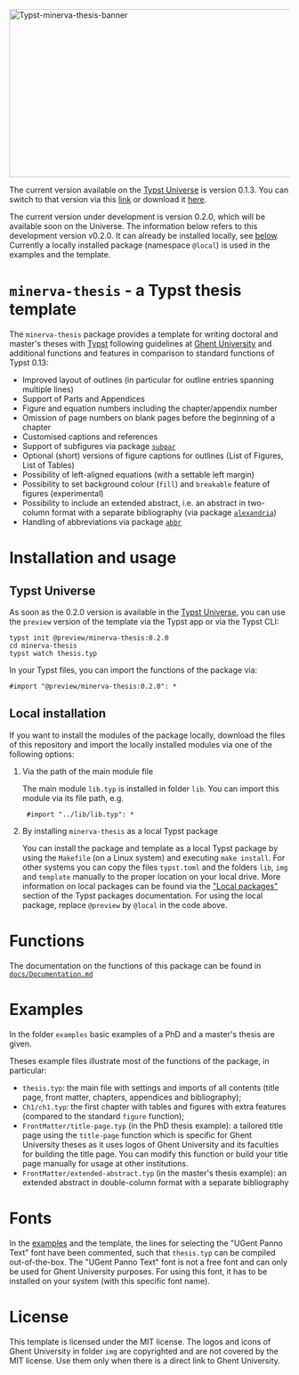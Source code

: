 <img width="2146" height="302" alt="Typst-minerva-thesis-banner" src="https://github.com/user-attachments/assets/0a116493-7518-46c2-bd72-c51f20adbee0" />

The current version available on the [Typst Universe](https://typst.app/universe/package/minerva-thesis) is version 0.1.3. 
You can switch to that version via this [link](https://github.com/lvandevelde/typst-minerva-thesis/tree/v0.1.3) or download it [here](https://github.com/lvandevelde/typst-minerva-thesis/releases/tag/v0.1.3).

The current version under development is version 0.2.0, which will be available soon on the Universe.
The information below refers to this development version v0.2.0.
It can already be installed locally, see [below](#local-installation). Currently a locally installed package (namespace `@local`) is used in the examples and the template. 



# `minerva-thesis` - a Typst thesis template

The `minerva-thesis` package provides a template for writing doctoral and master's theses with [Typst](https://typst.app/) following guidelines at [Ghent University](https://www.ugent.be/en) and additional functions and features in comparison to standard functions of Typst 0.13:

- Improved layout of outlines (in particular for outline entries spanning multiple lines)
- Support of Parts and Appendices
- Figure and equation numbers including the chapter/appendix number
- Omission of page numbers on blank pages before the beginning of a chapter
- Customised captions and references
- Support of subfigures via package [`subpar`](https://typst.app/universe/package/subpar)
- Optional (short) versions of figure captions for outlines (List of Figures, List of Tables)
- Possibility of left-aligned equations (with a settable left margin)
- Possibility to set background colour (`fill`) and `breakable` feature of figures (experimental)
- Possibility to include an extended abstract, i.e. an abstract in two-column format with a separate bibliography (via package [`alexandria`](https://typst.app/universe/package/alexandria))
- Handling of abbreviations via package [`abbr`](https://typst.app/universe/package/abbr)

# Installation and usage

## Typst Universe
As soon as the 0.2.0 version is available in the [Typst Universe](https://typst.app/universe/package/minerva-thesis), you can use the `preview` version of the template via the Typst app or via the Typst CLI:

    typst init @preview/minerva-thesis:0.2.0  
    cd minerva-thesis
    typst watch thesis.typ

In your Typst files, you can import the functions of the package via:

    #import "@preview/minerva-thesis:0.2.0": *

## Local installation    
    
If you want to install the modules of the package locally, download the files of this repository and import the locally installed modules via one of the following options:

1. <a name="filepath"></a> Via the path of the main module file  

    The main module `lib.typ` is installed in folder `lib`. You can import this module via its file path, e.g.
    
        #import "../lib/lib.typ": *

2. <a name="localpackage"></a> By installing `minerva-thesis` as a local Typst package 

    You can install the package and template as a local Typst package by using the `Makefile` (on a Linux system) and executing `make install`. For other systems you can copy the files `typst.toml` and the folders `lib`, `img` and `template` manually to the proper location on your local drive. More information on local packages can be found via the ["Local packages"](https://github.com/typst/packages/?tab=readme-ov-file#local-packages) section of the Typst packages documentation. 
    For using the local package, replace `@preview` by `@local` in the code above.


# Functions

The documentation on the functions of this package can be found in [`docs/Documentation.md`](docs/Documentation.md) 
 
# Examples

In the folder `examples` basic examples of a PhD and a master's thesis are given. 

Theses example files illustrate most of the functions of the package, in particular:

- `thesis.typ`: the main file with settings and imports of all contents (title page, front matter, chapters, appendices and bibliography);
- `Ch1/ch1.typ`: the first chapter with tables and figures with extra features (compared to the standard `figure` function);
- `FrontMatter/title-page.typ` (in the PhD thesis example): a tailored title page using the `title-page` function which is specific for Ghent University theses as it uses logos of Ghent University and its faculties for building the title page. You can modify this function or build your title page manually for usage at other institutions.
- `FrontMatter/extended-abstract.typ` (in the master's thesis example): an extended abstract in double-column format with a separate bibliography


# Fonts

In the  [examples](#examples) and the template, the lines for selecting the "UGent Panno Text" font have been commented, such that `thesis.typ` can be compiled out-of-the-box. The "UGent Panno Text" font is not a free font and can only be used for Ghent University purposes. For using this font, it has to be installed on your system (with this specific font name).


# License
This template is licensed under the MIT license.
The logos and icons of Ghent University in folder `img` are copyrighted and are not covered by the MIT license. Use them only when there is a direct link to Ghent University. 
